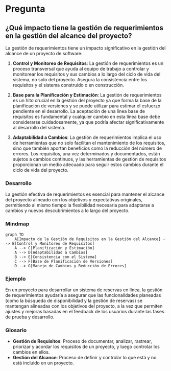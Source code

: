 # Pregunta

## ¿Qué impacto tiene la gestión de requerimientos en la gestión del alcance del proyecto?

La gestión de requerimientos tiene un impacto significativo en la gestión del alcance de un proyecto de software:

1. **Control y Monitoreo de Requisitos**: La gestión de requerimientos es un proceso transversal que ayuda al equipo de trabajo a controlar y monitorear los requisitos y sus cambios a lo largo del ciclo de vida del sistema, no solo del proyecto. Asegura la consistencia entre los requisitos y el sistema construido o en construcción.

2. **Base para la Planificación y Estimación**: La gestión de requerimientos es un hito crucial en la gestión del proyecto ya que forma la base de la planificación de versiones y se puede utilizar para estimar el esfuerzo pendiente en el desarrollo. La aceptación de una línea base de requisitos es fundamental y cualquier cambio en esta línea base debe considerarse cuidadosamente, ya que podría afectar significativamente al desarrollo del sistema.

3. **Adaptabilidad a Cambios**: La gestión de requerimientos implica el uso de herramientas que no solo facilitan el mantenimiento de los requisitos, sino que también aportan beneficios como la reducción del número de errores. Los requisitos, una vez determinados y documentados, están sujetos a cambios continuos, y las herramientas de gestión de requisitos proporcionan un medio adecuado para seguir estos cambios durante el ciclo de vida del proyecto.

### Desarrollo
La gestión efectiva de requerimientos es esencial para mantener el alcance del proyecto alineado con los objetivos y expectativas originales, permitiendo al mismo tiempo la flexibilidad necesaria para adaptarse a cambios y nuevos descubrimientos a lo largo del proyecto.

### Mindmap
```mermaid
graph TD
    A[Impacto de la Gestión de Requisitos en la Gestión del Alcance] --> B[Control y Monitoreo de Requisitos]
    A --> C[Planificación y Estimación]
    A --> D[Adaptabilidad a Cambios]
    B --> E[Consistencia con el Sistema]
    C --> F[Base de Planificación de Versiones]
    D --> G[Manejo de Cambios y Reducción de Errores]
```

### Ejemplo
En un proyecto para desarrollar un sistema de reservas en línea, la gestión de requerimientos ayudaría a asegurar que las funcionalidades planeadas (como la búsqueda de disponibilidad y la gestión de reservas) se mantengan alineadas con los objetivos del proyecto, a la vez que permiten ajustes y mejoras basadas en el feedback de los usuarios durante las fases de prueba y desarrollo.

### Glosario
- **Gestión de Requisitos**: Proceso de documentar, analizar, rastrear, priorizar y acordar los requisitos de un proyecto, y luego controlar los cambios en ellos.
- **Gestión del Alcance**: Proceso de definir y controlar lo que está y no está incluido en un proyecto.
